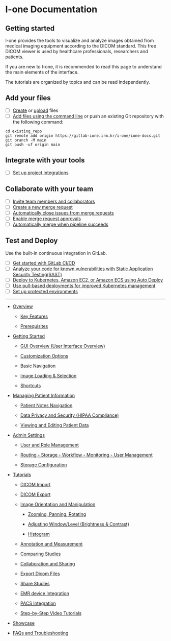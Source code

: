 # I-one Documentation


## Getting started


I-one provides the tools to visualize and analyze images obtained from medical imaging equipment according to the DICOM standard. This free DICOM viewer is used by healthcare professionals, researchers and patients.

If you are new to I-one, it is recommended to read this page to understand the main elements of the interface.

The tutorials are organized by topics and can be read independently.

## Add your files

- [ ] [Create](https://docs.gitlab.com/ee/user/project/repository/web_editor.html#create-a-file) or [upload](https://docs.gitlab.com/ee/user/project/repository/web_editor.html#upload-a-file) files
- [ ] [Add files using the command line](https://docs.gitlab.com/ee/gitlab-basics/add-file.html#add-a-file-using-the-command-line) or push an existing Git repository with the following command:

```
cd existing_repo
git remote add origin https://gitlab-ione.irm.kr/i-one/ione-docs.git
git branch -M main
git push -uf origin main
```


## Integrate with your tools

- [ ] [Set up project integrations](https://gitlab-ione.irm.kr/i-one/ione-docs/-/settings/integrations)

## Collaborate with your team

- [ ] [Invite team members and collaborators](https://docs.gitlab.com/ee/user/project/members/)
- [ ] [Create a new merge request](https://docs.gitlab.com/ee/user/project/merge_requests/creating_merge_requests.html)
- [ ] [Automatically close issues from merge requests](https://docs.gitlab.com/ee/user/project/issues/managing_issues.html#closing-issues-automatically)
- [ ] [Enable merge request approvals](https://docs.gitlab.com/ee/user/project/merge_requests/approvals/)
- [ ] [Automatically merge when pipeline succeeds](https://docs.gitlab.com/ee/user/project/merge_requests/merge_when_pipeline_succeeds.html)

## Test and Deploy

Use the built-in continuous integration in GitLab.

- [ ] [Get started with GitLab CI/CD](https://docs.gitlab.com/ee/ci/quick_start/index.html)
- [ ] [Analyze your code for known vulnerabilities with Static Application Security Testing(SAST)](https://docs.gitlab.com/ee/user/application_security/sast/)
- [ ] [Deploy to Kubernetes, Amazon EC2, or Amazon ECS using Auto Deploy](https://docs.gitlab.com/ee/topics/autodevops/requirements.html)
- [ ] [Use pull-based deployments for improved Kubernetes management](https://docs.gitlab.com/ee/user/clusters/agent/)
- [ ] [Set up protected environments](https://docs.gitlab.com/ee/ci/environments/protected_environments.html)

***


- [Overview]()

    - [Key Features]()

    - [Prerequisites]()

- [Getting Started]()

    - [GUI Overview (User Interface Overview)]()

    - [Customization Options]()

    - [Basic Navigation]() 

    - [Image Loading & Selection]()

    - [Shortcuts]()

- [Managing Patient Information]()

    - [Patient Notes Navigation]()

    - [Data Privacy and Security (HIPAA Compliance)]()

    - [Viewing and Editing Patient Data]()

- [Admin Settings]()

    - [User and Role Management]()

    - [Routing - Storage - Workflow - Monitoring - User Management]()

    - [Storage Configuration]()

- [Tutorials]()

    - [DICOM Import]()

    - [DICOM Export]()

    - [Image Orientation and Manipulation]()

        - [Zooming, Panning, Rotating]()

        - [Adjusting Window/Level (Brightness & Contrast)]()

        - [Histogram]()

    - [Annotation and Measurement]()

    - [Comparing Studies]()

    - [Collaboration and Sharing]()

    - [Export Dicom Files]()

    - [Share Studies]()

    - [EMR device Integration]()

    - [PACS Integration ]()

    - [Step-by-Step Video Tutorials]()

- [Showcase]()

- [FAQs and Troubleshooting]()

 